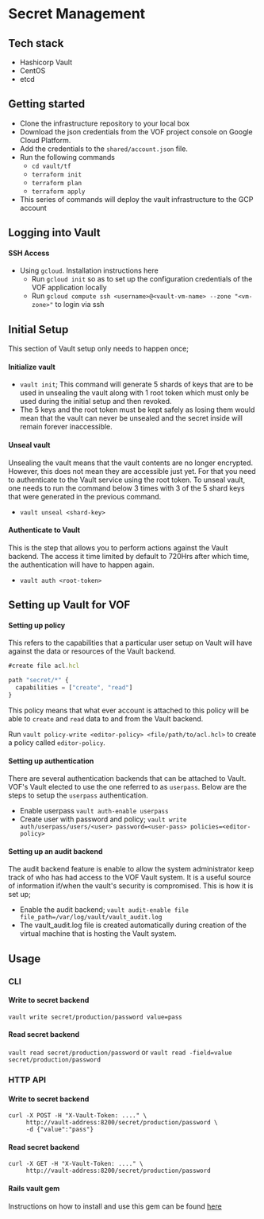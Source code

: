 # Secret Management


## Tech stack

- Hashicorp Vault
- CentOS
- etcd


## Getting started

- Clone the infrastructure repository to your local box
- Download the json credentials from the VOF project console on Google Cloud Platform.
- Add the credentials to the `shared/account.json` file.
- Run the following commands 
	- `cd vault/tf`
	- `terraform init`
	- `terraform plan`
	- `terraform apply`
- This series of commands will deploy the vault infrastructure to the GCP account


## Logging into Vault

#### SSH Access
- Using `gcloud`. Installation instructions here
	- Run `gcloud init` so as to set up the configuration credentials of the VOF application locally
	- Run `gcloud compute ssh <username>@<vault-vm-name> --zone "<vm-zone>"` to login via ssh


## Initial Setup

This section of Vault setup only needs to happen once;

#### Initialize vault

- `vault init`; This command will generate 5 shards of keys that are to be used in unsealing the vault along with 1 root token which must only be used during the initial setup and then revoked.
- The 5 keys and the root token must be kept safely as losing them would mean that the vault can never be unsealed and the secret inside will remain forever inaccessible. 

#### Unseal vault

Unsealing the vault means that the vault contents are no longer encrypted. However, this does not mean they are accessible just yet. For that you need to authenticate to the Vault service using the root token. To unseal vault, one needs to run the command below 3 times with 3 of the 5 shard keys that were generated in the previous command.
- `vault unseal <shard-key>`

#### Authenticate to Vault

This is the step that allows you to perform actions against the Vault backend. The access it time limited by default to 720Hrs after which time, the authentication will have to happen again.
- `vault auth <root-token>`


## Setting up Vault for VOF

#### Setting up policy

This refers to the capabilities that a particular user setup on Vault will have against the data or resources of the Vault backend.

```javascript
#create file acl.hcl

path "secret/*" {
  capabilities = ["create", "read"]
}
```

This policy means that what ever account is attached to this policy will be able to `create` and `read` data to and from the Vault backend.

Run `vault policy-write <editor-policy> <file/path/to/acl.hcl>` to create a policy called `editor-policy`.

#### Setting up authentication

There are several authentication backends that can be attached to Vault. VOF's Vault elected to use the one referred to as `userpass`. Below are the steps to setup the `userpass` authentication.

- Enable userpass `vault auth-enable userpass`
- Create user with password and policy; `vault write auth/userpass/users/<user> password=<user-pass> policies=<editor-policy>`

#### Setting up an audit backend

The audit backend feature is enable to allow the system administrator keep track of who has had access to the VOF Vault system. It is a useful source of information if/when the vault's security is compromised. This is how it is set up;

- Enable the audit backend; `vault audit-enable file file_path=/var/log/vault/vault_audit.log`
- The vault_audit.log file is created automatically during creation of the virtual machine that is hosting the Vault system. 

## Usage

### CLI

#### Write to secret backend
`vault write secret/production/password value=pass`

#### Read secret backend
`vault read secret/production/password` or `vault read -field=value secret/production/password`

### HTTP API

#### Write to secret backend

```
curl -X POST -H "X-Vault-Token: ...." \
     http://vault-address:8200/secret/production/password \
     -d {"value":"pass"}
```

#### Read secret backend

```
curl -X GET -H "X-Vault-Token: ...." \
     http://vault-address:8200/secret/production/password
```

#### Rails vault gem

Instructions on how to install and use this gem can be found [here](http://www.rubydoc.info/gems/vault/0.10.1)
